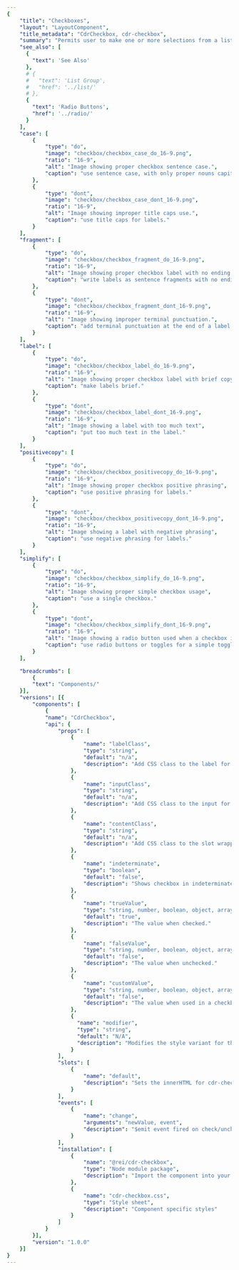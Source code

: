 ```yaml
---
{
    "title": "Checkboxes",
    "layout": "LayoutComponent",
    "title_metadata": "CdrCheckbox, cdr-checkbox",
    "summary": "Permits user to make one or more selections from a list",
    "see_also": [
      {
        "text": 'See Also'
      },
      # {
      #   "text": 'List Group',
      #   "href": '../list/'
      # },
      {
        "text": 'Radio Buttons',
        "href": '../radio/'
      }
    ],
    "case": [
        {
            "type": "do",
            "image": "checkbox/checkbox_case_do_16-9.png",
            "ratio": "16-9",
            "alt": "Image showing proper checkbox sentence case.",
            "caption": "use sentence case, with only proper nouns capitalized."
        },
        {
            "type": "dont",
            "image": "checkbox/checkbox_case_dont_16-9.png",
            "ratio": "16-9",
            "alt": "Image showing improper title caps use.",
            "caption": "use title caps for labels."
        }
    ],
    "fragment": [
        {
            "type": "do",
            "image": "checkbox/checkbox_fragment_do_16-9.png",
            "ratio": "16-9",
            "alt": "Image showing proper checkbox label with no ending punctuation",
            "caption": "write labels as sentence fragments with no ending punctuation."
        },
        {
            "type": "dont",
            "image": "checkbox/checkbox_fragment_dont_16-9.png",
            "ratio": "16-9",
            "alt": "Image showing improper terminal punctuation.",
            "caption": "add terminal punctuation at the end of a label."
        }
    ],
    "label": [
        {
            "type": "do",
            "image": "checkbox/checkbox_label_do_16-9.png",
            "ratio": "16-9",
            "alt": "Image showing proper checkbox label with brief copy",
            "caption": "make labels brief."
        },
        {
            "type": "dont",
            "image": "checkbox/checkbox_label_dont_16-9.png",
            "ratio": "16-9",
            "alt": "Image showing a label with too much text",
            "caption": "put too much text in the label."
        }
    ],
    "positivecopy": [
        {
            "type": "do",
            "image": "checkbox/checkbox_positivecopy_do_16-9.png",
            "ratio": "16-9",
            "alt": "Image showing proper checkbox positive phrasing",
            "caption": "use positive phrasing for labels."
        },
        {
            "type": "dont",
            "image": "checkbox/checkbox_positivecopy_dont_16-9.png",
            "ratio": "16-9",
            "alt": "Image showing a label with negative phrasing",
            "caption": "use negative phrasing for labels."
        }
    ],
    "simplify": [
        {
            "type": "do",
            "image": "checkbox/checkbox_simplify_do_16-9.png",
            "ratio": "16-9",
            "alt": "Image showing proper simple checkbox usage",
            "caption": "use a single checkbox."
        },
        {
            "type": "dont",
            "image": "checkbox/checkbox_simplify_dont_16-9.png",
            "ratio": "16-9",
            "alt": "Image showing a radio button used when a checkbox is preferred",
            "caption": "use radio buttons or toggles for a simple toggle selection."
        }
    ],

    "breadcrumbs": [
        {
        "text": "Components/"
    }],
    "versions": [{
        "components": [
            {
            "name": "CdrCheckbox",
            "api": {
                "props": [
                    {
                        "name": "labelClass",
                        "type": "string",
                        "default": "n/a",
                        "description": "Add CSS class to the label for custom styles."
                    },
                    {
                        "name": "inputClass",
                        "type": "string",
                        "default": "n/a",
                        "description": "Add CSS class to the input for custom styles."
                    },
                    {
                        "name": "contentClass",
                        "type": "string",
                        "default": "n/a",
                        "description": "Add CSS class to the slot wrapper for custom styles."
                    },
                    {
                        "name": "indeterminate",
                        "type": "boolean",
                        "default": "false",
                        "description": "Shows checkbox in indeterminate state. This is a visual-only state with no logic for when to show it."
                    },
                    {
                        "name": "trueValue",
                        "type": "string, number, boolean, object, array, symbol, function",
                        "default": "true",
                        "description": "The value when checked."
                    },
                    {
                        "name": "falseValue",
                        "type": "string, number, boolean, object, array, symbol, function",
                        "default": "false",
                        "description": "The value when unchecked."
                    },
                    {
                        "name": "customValue",
                        "type": "string, number, boolean, object, array, symbol, function",
                        "default": "false",
                        "description": "The value when used in a checkbox group. Replaces `trueValue` and `falseValue`."
                    },
                    {
                      "name": "modifier",
                      "type": "string",
                      "default": "N/A",
                      "description": "Modifies the style variant for this component.  Possible values: { ‘compact’  |  ‘hide-figure’ }"
                    }
                ],
                "slots": [
                    {
                        "name": "default",
                        "description": "Sets the innerHTML for cdr-checkbox. This is the readable text for the <label> element"
                    }
                ],
                "events": [
                    {
                        "name": "change",
                        "arguments": "newValue, event",
                        "description": "$emit event fired on check/uncheck"
                    }
                ],
                "installation": [
                    {
                        "name": "@rei/cdr-checkbox",
                        "type": "Node module package",
                        "description": "Import the component into your project"
                    },
                    {
                        "name": "cdr-checkbox.css",
                        "type": "Style sheet",
                        "description": "Component specific styles"
                    }
                ]
            }
        }],
        "version": "1.0.0"
    }]
}
---
```


<cdr-doc-tabs>
<template slot="Overview">
<cdr-doc-table-of-contents-shell tab-name="Overview">

## Default

Default and standard spacing for checkboxes.

<cdr-doc-example-code-pair :background-toggle="false" repository-href="https://github.com/rei/rei-cedar/tree/18.08.1/src/components/checkbox" sandbox-href="https://codesandbox.io/s/z30opplw43" :model="{ex1: true, ex2: false, ex3: false}" >

```html
<div>
  <cdr-checkbox v-model="ex1">Default checkbox 1</cdr-checkbox>
  <cdr-checkbox v-model="ex2">Default checkbox 2</cdr-checkbox>
  <cdr-checkbox v-model="ex3" disabled>Default checkbox 3</cdr-checkbox>
</div>
```

</cdr-doc-example-code-pair>

## Compact

Compact spacing for checkboxes.

<cdr-doc-example-code-pair :background-toggle="false" repository-href="https://github.com/rei/rei-cedar/tree/18.08.1/src/components/checkbox" sandbox-href="https://codesandbox.io/s/z30opplw43" :model="{ex1: true, ex2: false, ex3: false}">

```html
<div>
  <cdr-checkbox v-model="ex1" modifier="compact">Compact checkbox 1</cdr-checkbox>
  <cdr-checkbox v-model="ex2" modifier="compact">Compact checkbox 2</cdr-checkbox>
  <cdr-checkbox v-model="ex3" disabled modifier="compact">Compact checkbox 3</cdr-checkbox>
</div>
```

</cdr-doc-example-code-pair>

## Indeterminate

Displays status for checkbox group by indicating that some of the sub-selections in a list are selected. Provides user with ability to select or unselect all items in the list’s sub-group.

<cdr-doc-example-code-pair :background-toggle="false" repository-href="https://github.com/rei/rei-cedar/tree/18.08.1/src/components/checkbox" sandbox-href="https://codesandbox.io/s/z30opplw43" :model="{ex1: false}">

```html
<div>
  <cdr-checkbox v-model="ex1" indeterminate>Indeterminate</cdr-checkbox>
</div>
```

</cdr-doc-example-code-pair>

## Custom

Custom styles for checkboxes.

<cdr-doc-example-code-pair :background-toggle="false" repository-href="https://github.com/rei/rei-cedar/tree/18.08.1/src/components/checkbox" sandbox-href="https://codesandbox.io/s/z30opplw43" class="custom-checkbox-example" :model="{ex1: true, ex2: false, ex3: false}">

```html
<div>
  <cdr-checkbox
    v-model="ex1"
    modifier="hide-figure"
    input-class="no-box"
    content-class="no-box__content">Custom checkbox 1</cdr-checkbox>
  <cdr-checkbox
    v-model="ex2"
    modifier="hide-figure"
    input-class="no-box"
    content-class="no-box__content">Custom checkbox 2</cdr-checkbox>
  <cdr-checkbox 
    v-model="ex3"
    modifier="hide-figure"
    input-class="no-box"
    content-class="no-box__content"
    disabled>Custom checkbox 3</cdr-checkbox>
</div>
```

</cdr-doc-example-code-pair>

## Accessibility

To ensure that usage of this component complies with accessibility guidelines:
- Each checkbox must be focusable and keyboard accessible:
  - When the checkbox has focus, the **space** key changes the selection
  - **Tab** key moves to next element in list 
- Fieldsets (or grouped checkboxes) should be: 
  - Used when associating group of checkboxes
  - Identified or described as a group using a `<legend>` tag 
- Avoid nested fieldsets
- Single checkboxes:
  - May be interchangeable with a toggle 
  - Write labels to be self-explanatory
- Custom checkboxes maintain accessibility requirements. The checkbox icon is only visually hidden and replaced with custom style 

<br/>

This component has compliance with WCAG guidelines by: 

- Wrapping the input in a label element and label is automatically associated with it

<br/>

For more information, review techniques and failures for:
- [WCAG 2.0,  1.3.1 Info and Relationships](https://www.w3.org/WAI/WCAG21/Understanding/info-and-relationships.html)
- [WCAG 2.0,  3.3.2 Labels and Instructions](https://www.w3.org/WAI/WCAG21/Understanding/labels-or-instructions.html)


</cdr-doc-table-of-contents-shell>
</template>

<template slot="Design Guidelines">
  <cdr-doc-table-of-contents-shell tab-name="Design Guidelines">

## Use When

- Selecting one or multiple choices from a list
- Selecting options from a list that contains sub-selections
- Choosing &quot;yes&quot; or &quot;no&quot; when there is a single option (stand-alone checkbox)
- Viewing all available options is needed
- Comparing between a list of selections is desired

### Don't use when

- Selecting from a list when only one choice is allowed. Instead, use [Radio Buttons](../radio/)

## Content

When using checkboxes in a list:

 - Use a logical order,  whether it’s alphabetical, numerical, or time-based
 - Labels should have approximately equal length
 - Clearly communicate the effect of selecting the option
 - Provide a link or include a subtitle for more information. Don’t rely on tooltips to explain a checkbox

<br/>

Checkbox labels should:

 - Start with a capital letter
 - Use sentence case
 - Use positive phrasing; so the label describes the selected state
 - Avoid long labels
 - Be written as sentence fragments
 - No terminal punctuation

<br/>

### Do/Don't

<do-dont :examples="$page.frontmatter.case" />

<do-dont :examples="$page.frontmatter.label" />

<do-dont :examples="$page.frontmatter.positivecopy" />

<do-dont :examples="$page.frontmatter.fragment" />

## Behavior

Checkboxes work independently from each other:

 - Selecting one checkbox shouldn’t change the selection status of another checkbox in the list
 - When parent checkbox is used for a bulk selection action, all child checkbox items will be selected or not selected
 - Use a standalone checkbox for a simple toggle selection. Don’t use radio buttons or toggles

<br/>

<do-dont :examples="$page.frontmatter.simplify" />

## Resources

 - WebAIM: [Semantic Structure: Using Lists Correctly](https://webaim.org/techniques/semanticstructure/)

  </cdr-doc-table-of-contents-shell>
</template>

<template slot="API">
<cdr-doc-table-of-contents-shell>

## Props

<cdr-doc-api type="prop" :api-data="$page.frontmatter.versions[0].components[0].api.props" />


## Slots

<cdr-doc-api type="slot" :api-data="$page.frontmatter.versions[0].components[0].api.slots" />

## Events

<cdr-doc-api type="event" :api-data="$page.frontmatter.versions[0].components[0].api.events" />

## Installation

Resources are available within the [CdrCheckbox package:](https://www.npmjs.com/search?q=cdr-checkbox)

- Component: `@rei/cdr-checkbox`
- Component styles: `cdr-checkbox.css`

<br/>

To incorporate the required assets for a component, use the following steps:

### 1. Install using NPM

Install the `CdrCheckbox` package using `npm` in your terminal:

_Terminal_

```bash
npm i -s @rei/cdr-checkbox
```

### 2. Import dependencies

_main.js_

```javascript
// import your required CSS.
import "@rei/cdr-link/dist/cdr-checkbox.css";
```

### 3. Add component to a template

In this example we’ll create a medium-sized primary button, which is the default.

_local.vue_

```vue
<template>
  <cdr-checkbox
    v-model="model"
  >
    True
  </cdr-checkbox>
</template>

<script>
import { CdrCheckbox } from '@rei/cdr-checkbox;
export default {
  ...
  components: {
     CdrCheckbox,
  }
}
</script>
```

## Usage

`CdrCheckbox` requires  `v-model`  to track  `:checked`  values.

This example uses  `true-value`  and  `false-value`  props to change what’s saved to the model.

```vue
<template>
  <cdr-checkbox
    v-model="model"
    true-value="checked"
    false-value="unchecked"
  >
    Option 1
  </cdr-checkbox>
</template>
```

Use  `custom-value`  with a shared model to create a checkbox group that will track multiple checkbox values.

```vue
<template>
  <cdr-checkbox
    v-model="groupModel"
    :custom-value="{ value: ‘D’ }"
  >
    Option 1
  </cdr-checkbox>
  <cdr-checkbox
    v-model="groupModel"
    :custom-value="[ 9, 10 ]"
  >
    Option 2
  </cdr-checkbox>
</template>
```

If both values are checked the model would be `[  { value: ‘D’ }, [ 9, 10 ]  ]`. Unchecking either checkbox would remove its value from the model array.

Default checkbox to checked/unchecked state by setting the model in Javascript.

```vue
<template>
  <cdr-checkbox
    v-model="groupModel"
    :custom-value="{ value: ‘D’ }"
  >
    Option 1
  </cdr-checkbox>
  ...
</template>
<script>
  ...
  data() {
    return {
      groupModel: [ { value: ‘D’ } ],
    };
  },
}
</script>
```

Set the indeterminate prop to true to generate an indeterminate checkbox, which looks different than the default. This is a visual styling only; it does not include any of the functional aspects of an indeterminate checkbox.

```vue
<template>
  <cdr-checkbox
    v-model="groupModel"
    :indeterminate="true"
  >
    Option 1
  </cdr-checkbox>
  ...
</template>
```

### Modifiers

Following variants are available to the `cdr-checkbox` modifier attribute: 
| Value | Description            |
|:------|:-----------------------|
| 'compact'  | Sets the spacing for smaller screen sizes |
| 'hide-figure'  | Hides the checkbox icon |

<br/>

Use the `hide-figure` modifier to hide the checkbox itself, which leaves the text label as the clickable element. Add appropriate custom styles to convey selected and unselected states.

```vue
<template>
  <cdr-checkbox
    v-model="model"
    name="model"
    value="model"
    modifier="hide-figure"
    input-class="no-box"
    content-class="no-box__content"
  >
    Add to cart
  </cdr-checkbox>
</template>

<style>
.no-box:checked ~ .no-box__content {
   color: green;

   &::after {
     content: '(checked)';
   }
 }
</style>
```

</cdr-doc-table-of-contents-shell>
</template>

<template slot="History">

## 1.0.0

- Supports custom checkbox values
- Hides checkboxes with  `hide-figure`  modifier
- Includes default and compact styling
- Includes indeterminate state visual style
- Git commit reference [(1531860)](https://github.com/rei/rei-cedar/pull/436/commits/15318606570811a6d53549a5335e0943a3463971)

</template>
</cdr-doc-tabs>
